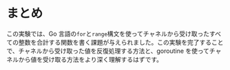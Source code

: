 # まとめ

この実験では、Go 言語の`for`と`range`構文を使ってチャネルから受け取ったすべての整数を合計する関数を書く課題が与えられました。この実験を完了することで、チャネルから受け取った値を反復処理する方法と、goroutine を使ってチャネルから値を受け取る方法をより深く理解するはずです。
